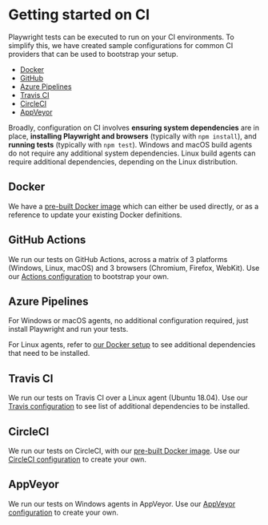 # Getting started on CI

Playwright tests can be executed to run on your CI environments. To simplify this, we have created sample configurations for common CI providers that can be used to bootstrap your setup.

- [Docker](#docker)
- [GitHub](#github-actions)
- [Azure Pipelines](#azure-pipelines)
- [Travis CI](#travis-ci)
- [CircleCI](#circleci)
- [AppVeyor](#appveyor)

Broadly, configuration on CI involves **ensuring system dependencies** are in place, **installing Playwright and browsers** (typically with `npm install`), and **running tests** (typically with `npm test`). Windows and macOS build agents do not require any additional system dependencies. Linux build agents can require additional dependencies, depending on the Linux distribution.

## Docker

We have a [pre-built Docker image](docker/README.md) which can either be used directly, or as a reference to update your existing Docker definitions.

## GitHub Actions

We run our tests on GitHub Actions, across a matrix of 3 platforms (Windows, Linux, macOS) and 3 browsers (Chromium, Firefox, WebKit). Use our [Actions configuration](/.github/workflows/tests.yml) to bootstrap your own.

## Azure Pipelines

For Windows or macOS agents, no additional configuration required, just install Playwright and run your tests.

For Linux agents, refer to [our Docker setup](docker/README.md) to see additional dependencies that need to be installed.

## Travis CI

We run our tests on Travis CI over a Linux agent (Ubuntu 18.04). Use our [Travis configuration](/.travis.yml) to see list of additional dependencies to be installed.

## CircleCI

We run our tests on CircleCI, with our [pre-built Docker image](docker/README.md). Use our [CircleCI configuration](/.circleci/config.yml) to create your own.

## AppVeyor

We run our tests on Windows agents in AppVeyor. Use our [AppVeyor configuration](/.appveyor.yml) to create your own.
